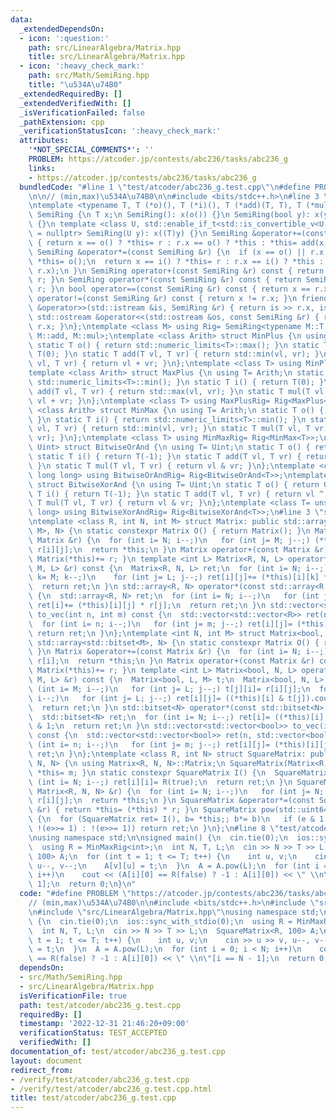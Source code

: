 ```yaml
---
data:
  _extendedDependsOn:
  - icon: ':question:'
    path: src/LinearAlgebra/Matrix.hpp
    title: src/LinearAlgebra/Matrix.hpp
  - icon: ':heavy_check_mark:'
    path: src/Math/SemiRing.hpp
    title: "\u534A\u74B0"
  _extendedRequiredBy: []
  _extendedVerifiedWith: []
  _isVerificationFailed: false
  _pathExtension: cpp
  _verificationStatusIcon: ':heavy_check_mark:'
  attributes:
    '*NOT_SPECIAL_COMMENTS*': ''
    PROBLEM: https://atcoder.jp/contests/abc236/tasks/abc236_g
    links:
    - https://atcoder.jp/contests/abc236/tasks/abc236_g
  bundledCode: "#line 1 \"test/atcoder/abc236_g.test.cpp\"\n#define PROBLEM \"https://atcoder.jp/contests/abc236/tasks/abc236_g\"\
    \n\n// (min,max)\u534A\u74B0\n\n#include <bits/stdc++.h>\n#line 3 \"src/Math/SemiRing.hpp\"\
    \ntemplate <typename T, T (*o)(), T (*i)(), T (*add)(T, T), T (*mul)(T, T)> struct\
    \ SemiRing {\n T x;\n SemiRing(): x(o()) {}\n SemiRing(bool y): x(y ? i() : o())\
    \ {}\n template <class U, std::enable_if_t<std::is_convertible_v<U, T>, std::nullptr_t>\
    \ = nullptr> SemiRing(U y): x((T)y) {}\n SemiRing &operator+=(const SemiRing &r)\
    \ { return x == o() ? *this= r : r.x == o() ? *this : *this= add(x, r.x); }\n\
    \ SemiRing &operator*=(const SemiRing &r) {\n  if (x == o() || r.x == o()) return\
    \ *this= o();\n  return x == i() ? *this= r : r.x == i() ? *this : *this= mul(x,\
    \ r.x);\n }\n SemiRing operator+(const SemiRing &r) const { return SemiRing(*this)+=\
    \ r; }\n SemiRing operator*(const SemiRing &r) const { return SemiRing(*this)*=\
    \ r; }\n bool operator==(const SemiRing &r) const { return x == r.x; }\n bool\
    \ operator!=(const SemiRing &r) const { return x != r.x; }\n friend std::istream\
    \ &operator>>(std::istream &is, SemiRing &r) { return is >> r.x, is; }\n friend\
    \ std::ostream &operator<<(std::ostream &os, const SemiRing &r) { return os <<\
    \ r.x; }\n};\ntemplate <class M> using Rig= SemiRing<typename M::T, M::o, M::i,\
    \ M::add, M::mul>;\ntemplate <class Arith> struct MinPlus {\n using T= Arith;\n\
    \ static T o() { return std::numeric_limits<T>::max(); }\n static T i() { return\
    \ T(0); }\n static T add(T vl, T vr) { return std::min(vl, vr); }\n static T mul(T\
    \ vl, T vr) { return vl + vr; }\n};\ntemplate <class T> using MinPlusRig= Rig<MinPlus<T>>;\n\
    template <class Arith> struct MaxPlus {\n using T= Arith;\n static T o() { return\
    \ std::numeric_limits<T>::min(); }\n static T i() { return T(0); }\n static T\
    \ add(T vl, T vr) { return std::max(vl, vr); }\n static T mul(T vl, T vr) { return\
    \ vl + vr; }\n};\ntemplate <class T> using MaxPlusRig= Rig<MaxPlus<T>>;\ntemplate\
    \ <class Arith> struct MinMax {\n using T= Arith;\n static T o() { return std::numeric_limits<T>::max();\
    \ }\n static T i() { return std::numeric_limits<T>::min(); }\n static T add(T\
    \ vl, T vr) { return std::min(vl, vr); }\n static T mul(T vl, T vr) { return std::max(vl,\
    \ vr); }\n};\ntemplate <class T> using MinMaxRig= Rig<MinMax<T>>;\ntemplate <class\
    \ Uint> struct BitwiseOrAnd {\n using T= Uint;\n static T o() { return 0; }\n\
    \ static T i() { return T(-1); }\n static T add(T vl, T vr) { return vl | vr;\
    \ }\n static T mul(T vl, T vr) { return vl & vr; }\n};\ntemplate <class T= unsigned\
    \ long long> using BitwiseOrAndRig= Rig<BitwiseOrAnd<T>>;\ntemplate <class Uint>\
    \ struct BitwiseXorAnd {\n using T= Uint;\n static T o() { return 0; }\n static\
    \ T i() { return T(-1); }\n static T add(T vl, T vr) { return vl ^ vr; }\n static\
    \ T mul(T vl, T vr) { return vl & vr; }\n};\ntemplate <class T= unsigned long\
    \ long> using BitwiseXorAndRig= Rig<BitwiseXorAnd<T>>;\n#line 3 \"src/LinearAlgebra/Matrix.hpp\"\
    \ntemplate <class R, int N, int M> struct Matrix: public std::array<std::array<R,\
    \ M>, N> {\n static constexpr Matrix O() { return Matrix(); }\n Matrix &operator+=(const\
    \ Matrix &r) {\n  for (int i= N; i--;)\n   for (int j= M; j--;) (*this)[i][j]+=\
    \ r[i][j];\n  return *this;\n }\n Matrix operator+(const Matrix &r) const { return\
    \ Matrix(*this)+= r; }\n template <int L> Matrix<R, N, L> operator*(const Matrix<R,\
    \ M, L> &r) const {\n  Matrix<R, N, L> ret;\n  for (int i= N; i--;)\n   for (int\
    \ k= M; k--;)\n    for (int j= L; j--;) ret[i][j]+= (*this)[i][k] * r[k][j];\n\
    \  return ret;\n }\n std::array<R, N> operator*(const std::array<R, M> &r) const\
    \ {\n  std::array<R, N> ret;\n  for (int i= N; i--;)\n   for (int j= M; j--;)\
    \ ret[i]+= (*this)[i][j] * r[j];\n  return ret;\n }\n std::vector<std::vector<R>>\
    \ to_vec(int n, int m) const {\n  std::vector<std::vector<R>> ret(n, std::vector<R>(m));\n\
    \  for (int i= n; i--;)\n   for (int j= m; j--;) ret[i][j]= (*this)[i][j];\n \
    \ return ret;\n }\n};\ntemplate <int N, int M> struct Matrix<bool, N, M>: public\
    \ std::array<std::bitset<M>, N> {\n static constexpr Matrix O() { return Matrix();\
    \ }\n Matrix &operator+=(const Matrix &r) {\n  for (int i= N; i--;) (*this)[i]^=\
    \ r[i];\n  return *this;\n }\n Matrix operator+(const Matrix &r) const { return\
    \ Matrix(*this)+= r; }\n template <int L> Matrix<bool, N, L> operator*(const Matrix<bool,\
    \ M, L> &r) const {\n  Matrix<bool, L, M> t;\n  Matrix<bool, N, L> ret;\n  for\
    \ (int i= M; i--;)\n   for (int j= L; j--;) t[j][i]= r[i][j];\n  for (int i= N;\
    \ i--;)\n   for (int j= L; j--;) ret[i][j]= ((*this)[i] & t[j]).count() & 1;\n\
    \  return ret;\n }\n std::bitset<N> operator*(const std::bitset<N> &r) const {\n\
    \  std::bitset<N> ret;\n  for (int i= N; i--;) ret[i]= ((*this)[i] & r).count()\
    \ & 1;\n  return ret;\n }\n std::vector<std::vector<bool>> to_vec(int n, int m)\
    \ const {\n  std::vector<std::vector<bool>> ret(n, std::vector<bool>(m));\n  for\
    \ (int i= n; i--;)\n   for (int j= m; j--;) ret[i][j]= (*this)[i][j];\n  return\
    \ ret;\n }\n};\ntemplate <class R, int N> struct SquareMatrix: public Matrix<R,\
    \ N, N> {\n using Matrix<R, N, N>::Matrix;\n SquareMatrix(Matrix<R, N, N> m) {\
    \ *this= m; }\n static constexpr SquareMatrix I() {\n  SquareMatrix ret;\n  for\
    \ (int i= N; i--;) ret[i][i]= R(true);\n  return ret;\n }\n SquareMatrix &operator=(const\
    \ Matrix<R, N, N> &r) {\n  for (int i= N; i--;)\n   for (int j= N; j--;) (*this)[i][j]=\
    \ r[i][j];\n  return *this;\n }\n SquareMatrix &operator*=(const SquareMatrix\
    \ &r) { return *this= (*this) * r; }\n SquareMatrix pow(std::uint64_t e) const\
    \ {\n  for (SquareMatrix ret= I(), b= *this;; b*= b)\n   if (e & 1 ? ret*= b,\
    \ !(e>>= 1) : !(e>>= 1)) return ret;\n }\n};\n#line 8 \"test/atcoder/abc236_g.test.cpp\"\
    \nusing namespace std;\n\nsigned main() {\n  cin.tie(0);\n  ios::sync_with_stdio(0);\n\
    \  using R = MinMaxRig<int>;\n  int N, T, L;\n  cin >> N >> T >> L;\n  SquareMatrix<R,\
    \ 100> A;\n  for (int t = 1; t <= T; t++) {\n    int u, v;\n    cin >> u >> v,\
    \ u--, v--;\n    A[v][u] = t;\n  }\n  A = A.pow(L);\n  for (int i = 0; i < N;\
    \ i++)\n    cout << (A[i][0] == R(false) ? -1 : A[i][0]) << \" \\n\"[i == N -\
    \ 1];\n  return 0;\n}\n"
  code: "#define PROBLEM \"https://atcoder.jp/contests/abc236/tasks/abc236_g\"\n\n\
    // (min,max)\u534A\u74B0\n\n#include <bits/stdc++.h>\n#include \"src/Math/SemiRing.hpp\"\
    \n#include \"src/LinearAlgebra/Matrix.hpp\"\nusing namespace std;\n\nsigned main()\
    \ {\n  cin.tie(0);\n  ios::sync_with_stdio(0);\n  using R = MinMaxRig<int>;\n\
    \  int N, T, L;\n  cin >> N >> T >> L;\n  SquareMatrix<R, 100> A;\n  for (int\
    \ t = 1; t <= T; t++) {\n    int u, v;\n    cin >> u >> v, u--, v--;\n    A[v][u]\
    \ = t;\n  }\n  A = A.pow(L);\n  for (int i = 0; i < N; i++)\n    cout << (A[i][0]\
    \ == R(false) ? -1 : A[i][0]) << \" \\n\"[i == N - 1];\n  return 0;\n}"
  dependsOn:
  - src/Math/SemiRing.hpp
  - src/LinearAlgebra/Matrix.hpp
  isVerificationFile: true
  path: test/atcoder/abc236_g.test.cpp
  requiredBy: []
  timestamp: '2022-12-31 21:46:20+09:00'
  verificationStatus: TEST_ACCEPTED
  verifiedWith: []
documentation_of: test/atcoder/abc236_g.test.cpp
layout: document
redirect_from:
- /verify/test/atcoder/abc236_g.test.cpp
- /verify/test/atcoder/abc236_g.test.cpp.html
title: test/atcoder/abc236_g.test.cpp
---
```

